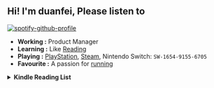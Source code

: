 ## Hi! I'm duanfei, Please listen to

[![spotify-github-profile](https://spotify-github-profile.vercel.app/api/view?uid=ht2k3oyrew344uvb77p3kn31v&cover_image=true&theme=natemoo-re&show_offline=true&background_color=121212&interchange=false&bar_color=53b14f&bar_color_cover=false)](https://spotify-github-profile.vercel.app/api/view?uid=ht2k3oyrew344uvb77p3kn31v&redirect=true)

- **Working :** Product Manager
- **Learning :** Like [Reading](https://www.douban.com/people/137566058/)
- **Playing :** [PlayStation](http://psnine.com/psnid/axmiao), [Steam](https://steamcommunity.com/id/duanf/), Nintendo Switch: `SW-1654-9155-6705`
- **Favourite :** A passion for [running](https://run.duanfei.org/)

<!--START_SECTION:my_kindle-->
<details> <summary> <strong> Kindle Reading List </strong> </summary> <br>

 | ID | Title | Authors | Date |
 | ---- | ---- | ---- | ---- |
| 1 | [The Witcher Universe](https://www.amazon.com/dp/B0888SDY9Y) |  | 2022-06-21 |
| 2 | [Pathological](https://www.amazon.com/dp/B01HPYNBXG) |  | 2022-06-06 |

<!--END_SECTION:my_kindle-->
